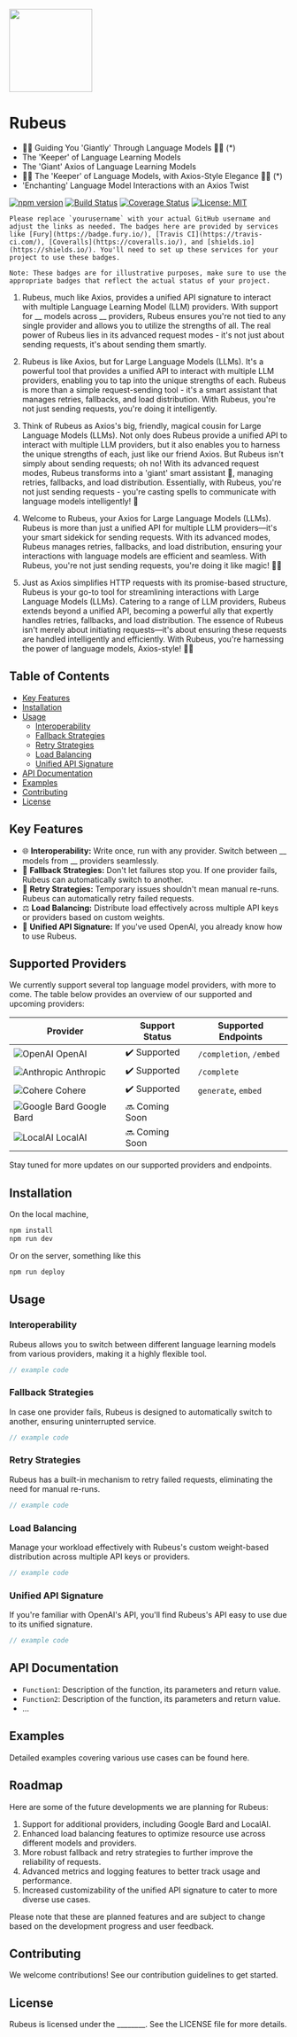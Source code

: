<img src="https://i.imgur.com/DJUeSb3.png" height=150/><br>
# Rubeus
- 🧙‍♂️ Guiding You 'Giantly' Through Language Models 🧙‍♂️ (*)
- The 'Keeper' of Language Learning Models
- The 'Giant' Axios of Language Learning Models
- 🧙‍♂️ The 'Keeper' of Language Models, with Axios-Style Elegance 🧙‍♂️ (*)
- 'Enchanting' Language Model Interactions with an Axios Twist

[![npm version](https://badge.fury.io/js/rubeus.svg)](https://badge.fury.io/js/rubeus)
[![Build Status](https://travis-ci.com/yourusername/rubeus.svg?branch=master)](https://travis-ci.com/yourusername/rubeus)
[![Coverage Status](https://coveralls.io/repos/github/yourusername/rubeus/badge.svg?branch=master)](https://coveralls.io/github/yourusername/rubeus?branch=master)
[![License: MIT](https://img.shields.io/badge/License-MIT-yellow.svg)](https://opensource.org/licenses/MIT)

```todo
Please replace `yourusername` with your actual GitHub username and adjust the links as needed. The badges here are provided by services like [Fury](https://badge.fury.io/), [Travis CI](https://travis-ci.com/), [Coveralls](https://coveralls.io/), and [shields.io](https://shields.io/). You'll need to set up these services for your project to use these badges.

Note: These badges are for illustrative purposes, make sure to use the appropriate badges that reflect the actual status of your project.
```

1. Rubeus, much like Axios, provides a unified API signature to interact with multiple Language Learning Model (LLM) providers. With support for __ models across __ providers, Rubeus ensures you're not tied to any single provider and allows you to utilize the strengths of all. The real power of Rubeus lies in its advanced request modes - it's not just about sending requests, it's about sending them smartly.

2. Rubeus is like Axios, but for Large Language Models (LLMs). It's a powerful tool that provides a unified API to interact with multiple LLM providers, enabling you to tap into the unique strengths of each. Rubeus is more than a simple request-sending tool - it's a smart assistant that manages retries, fallbacks, and load distribution. With Rubeus, you're not just sending requests, you're doing it intelligently.

3. Think of Rubeus as Axios's big, friendly, magical cousin for Large Language Models (LLMs). Not only does Rubeus provide a unified API to interact with multiple LLM providers, but it also enables you to harness the unique strengths of each, just like our friend Axios. But Rubeus isn't simply about sending requests; oh no! With its advanced request modes, Rubeus transforms into a 'giant' smart assistant 🎩, managing retries, fallbacks, and load distribution. Essentially, with Rubeus, you're not just sending requests - you're casting spells to communicate with language models intelligently! 🚀

4. Welcome to Rubeus, your Axios for Large Language Models (LLMs). Rubeus is more than just a unified API for multiple LLM providers—it's your smart sidekick for sending requests. With its advanced modes, Rubeus manages retries, fallbacks, and load distribution, ensuring your interactions with language models are efficient and seamless. With Rubeus, you're not just sending requests, you're doing it like magic! 🎩🚀

5. Just as Axios simplifies HTTP requests with its promise-based structure, Rubeus is your go-to tool for streamlining interactions with Large Language Models (LLMs). Catering to a range of LLM providers, Rubeus extends beyond a unified API, becoming a powerful ally that expertly handles retries, fallbacks, and load distribution. The essence of Rubeus isn't merely about initiating requests—it's about ensuring these requests are handled intelligently and efficiently. With Rubeus, you're harnessing the power of language models, Axios-style! 💼🚀

## Table of Contents

- [Key Features](#key-features)
- [Installation](#installation)
- [Usage](#usage)
  - [Interoperability](#interoperability)
  - [Fallback Strategies](#fallback-strategies)
  - [Retry Strategies](#retry-strategies)
  - [Load Balancing](#load-balancing)
  - [Unified API Signature](#unified-api-signature)
- [API Documentation](#api-documentation)
- [Examples](#examples)
- [Contributing](#contributing)
- [License](#license)

## Key Features

- 🌐 **Interoperability:** Write once, run with any provider. Switch between __ models from __ providers seamlessly.
- 🔀 **Fallback Strategies:** Don't let failures stop you. If one provider fails, Rubeus can automatically switch to another.
- 🔄 **Retry Strategies:** Temporary issues shouldn't mean manual re-runs. Rubeus can automatically retry failed requests.
- ⚖️ **Load Balancing:** Distribute load effectively across multiple API keys or providers based on custom weights.
- 📝 **Unified API Signature:** If you've used OpenAI, you already know how to use Rubeus.

## Supported Providers

We currently support several top language model providers, with more to come. The table below provides an overview of our supported and upcoming providers:

| Provider  | Support Status  | Supported Endpoints |
|---|---|---|
| ![OpenAI](logo_link) OpenAI  | :heavy_check_mark: Supported  | `/completion`, `/embed` |
| ![Anthropic](logo_link) Anthropic  | :heavy_check_mark: Supported  | `/complete` |
| ![Cohere](logo_link) Cohere  | :heavy_check_mark: Supported  | `generate`, `embed` |
| ![Google Bard](logo_link) Google Bard  | :soon: Coming Soon  |  |
| ![LocalAI](logo_link) LocalAI  | :soon: Coming Soon  |  |

Stay tuned for more updates on our supported providers and endpoints.

## Installation
On the local machine,
```bash
npm install
npm run dev
```
Or on the server, something like this
```bash
npm run deploy
```

## Usage

### Interoperability
Rubeus allows you to switch between different language learning models from various providers, making it a highly flexible tool.
```javascript
// example code
```

### Fallback Strategies
In case one provider fails, Rubeus is designed to automatically switch to another, ensuring uninterrupted service.
```javascript
// example code
```

### Retry Strategies
Rubeus has a built-in mechanism to retry failed requests, eliminating the need for manual re-runs.
```javascript
// example code
```

### Load Balancing
Manage your workload effectively with Rubeus's custom weight-based distribution across multiple API keys or providers.
```javascript
// example code
```

### Unified API Signature
If you're familiar with OpenAI's API, you'll find Rubeus's API easy to use due to its unified signature.
```javascript
// example code
```

## API Documentation

- `Function1`: Description of the function, its parameters and return value.
- `Function2`: Description of the function, its parameters and return value.
- ...

## Examples

Detailed examples covering various use cases can be found here.

## Roadmap

Here are some of the future developments we are planning for Rubeus:

1. Support for additional providers, including Google Bard and LocalAI.
2. Enhanced load balancing features to optimize resource use across different models and providers.
3. More robust fallback and retry strategies to further improve the reliability of requests.
4. Advanced metrics and logging features to better track usage and performance.
5. Increased customizability of the unified API signature to cater to more diverse use cases.

Please note that these are planned features and are subject to change based on the development progress and user feedback.

## Contributing

We welcome contributions! See our contribution guidelines to get started.

## License

Rubeus is licensed under the ________. See the LICENSE file for more details.
